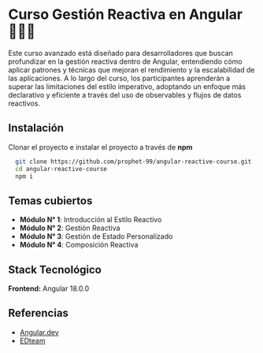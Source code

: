 # Curso Gestión Reactiva en Angular 👨🏻‍💻

Este curso avanzado está diseñado para desarrolladores que buscan profundizar en la gestión reactiva dentro de Angular, entendiendo cómo aplicar patrones y técnicas que mejoran el rendimiento y la escalabilidad de las aplicaciones. A lo largo del curso, los participantes aprenderán a superar las limitaciones del estilo imperativo, adoptando un enfoque más declarativo y eficiente a través del uso de observables y flujos de datos reactivos.

## Instalación

Clonar el proyecto e instalar el proyecto a través de **npm**

```bash
  git clone https://github.com/prophet-99/angular-reactive-course.git
  cd angular-reactive-course
  npm i
```

## Temas cubiertos

- **Módulo N° 1**: Introducción al Estilo Reactivo
- **Módulo N° 2**: Gestión Reactiva
- **Módulo N° 3**: Gestión de Estado Personalizado
- **Módulo N° 4**: Composición Reactiva

## Stack Tecnológico

**Frontend:** Angular 18.0.0

## Referencias

- [Angular.dev](https://angular.dev)
- [EDteam](https://ed.team)
